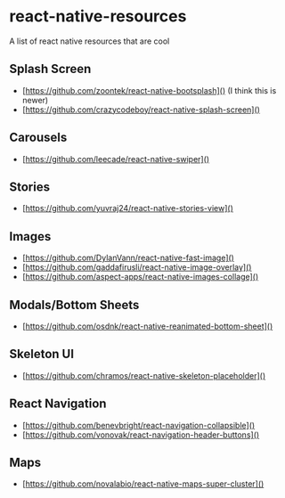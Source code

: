 # react-native-resources

A list of react native resources that are cool

## Splash Screen

- [https://github.com/zoontek/react-native-bootsplash]() (I think this is newer)
- [https://github.com/crazycodeboy/react-native-splash-screen]()

## Carousels

- [https://github.com/leecade/react-native-swiper]()

## Stories

- [https://github.com/yuvraj24/react-native-stories-view]()

## Images

- [https://github.com/DylanVann/react-native-fast-image]()
- [https://github.com/gaddafirusli/react-native-image-overlay]()
- [https://github.com/aspect-apps/react-native-images-collage]()

## Modals/Bottom Sheets

- [https://github.com/osdnk/react-native-reanimated-bottom-sheet]()

## Skeleton UI

- [https://github.com/chramos/react-native-skeleton-placeholder]()

## React Navigation

- [https://github.com/benevbright/react-navigation-collapsible]()
- [https://github.com/vonovak/react-navigation-header-buttons]()

## Maps

- [https://github.com/novalabio/react-native-maps-super-cluster]()
